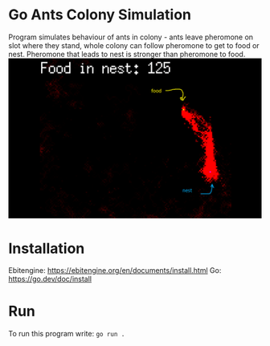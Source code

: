 # Go Ants Colony Simulation
Program simulates behaviour of ants in colony - ants leave pheromone on slot where they stand, whole colony can follow pheromone to get to food or nest. Pheromone that leads to nest is stronger than pheromone to food.
![visualisation](https://github.com/agkittens/Ant-colony-simulation/blob/main/examples/1.png?raw=true)

# Installation
Ebitengine: https://ebitengine.org/en/documents/install.html
Go: https://go.dev/doc/install

# Run
To run this program write:
```go run .```
